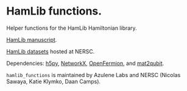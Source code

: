 # HamLib functions.
Helper functions for the HamLib Hamiltonian library.

[HamLib manuscript](https://arxiv.org/abs/2306.13126).

[HamLib datasets](https://portal.nersc.gov/cfs/m888/dcamps/hamlib/) hosted at NERSC.

Dependencies: [h5py](https://github.com/h5py/h5py), [NetworkX](https://github.com/networkx), [OpenFermion](https://github.com/quantumlib/OpenFermion), and [mat2qubit](https://github.com/IntelLabs/mat2qubit).

`hamlib_functions` is maintained by Azulene Labs and NERSC (Nicolas Sawaya, Katie Klymko, Daan Camps).

